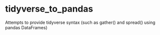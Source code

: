 # tidyverse_to_pandas
Attempts to provide tidyverse syntax (such as gather() and spread() using pandas DataFrames)
